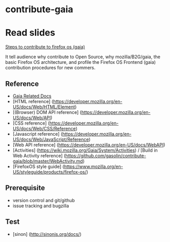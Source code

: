 contribute-gaia
===============

# Read slides

[Steps to contribute to firefox os (gaia)](http://www.slideshare.net/gasolin/steps-to-contribute-to-firefox-os-2)

It tell audience why contribute to Open Source, why mozilla/B2G/gaia, the basic Firefox OS architecture, 
and profile the Firefox OS Frontend (gaia) contribution procedures for new commers.

## Reference

* [Gaia Related Docs](https://developer.mozilla.org/en-US/docs/Mozilla/Firefox_OS/Platform/Gaia)
* [HTML reference] (https://developer.mozilla.org/en-US/docs/Web/HTML/Element)
* [(Browser) DOM API reference] (https://developer.mozilla.org/en-US/docs/Web/API)
* [CSS reference] (https://developer.mozilla.org/en-US/docs/Web/CSS/Reference)
* [Javascript reference] (https://developer.mozilla.org/en-US/docs/Web/JavaScript/Reference)
* [Web API reference] (https://developer.mozilla.org/en-US/docs/WebAPI)
* [Activities] (https://wiki.mozilla.org/Gaia/System/Activities) / [Build in Web Activity reference] (https://github.com/gasolin/contribute-gaia/blob/master/WebActivity.md)
* [FirefoxOS style guide] (https://www.mozilla.org/en-US/styleguide/products/firefox-os/)

## Prerequisite

* version control and git/github
* issue tracking and bugzilla

## Test

* [sinon] (http://sinonjs.org/docs/)
